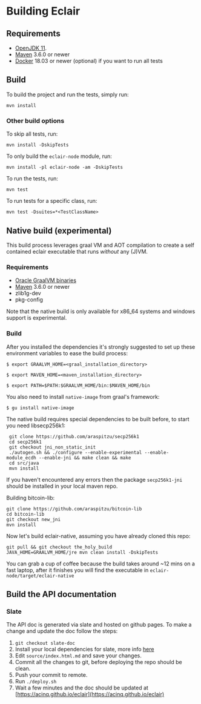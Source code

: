 # Building Eclair

## Requirements

- [OpenJDK 11](https://adoptopenjdk.net/?variant=openjdk11&jvmVariant=hotspot).
- [Maven](https://maven.apache.org/download.cgi) 3.6.0 or newer
- [Docker](https://www.docker.com/) 18.03 or newer (optional) if you want to run all tests

## Build

To build the project and run the tests, simply run:

```shell
mvn install
```

### Other build options

To skip all tests, run:

```shell
mvn install -DskipTests
```

To only build the `eclair-node` module, run:

```shell
mvn install -pl eclair-node -am -DskipTests
```

To run the tests, run:

```shell
mvn test
```

To run tests for a specific class, run:

```shell
mvn test -Dsuites=*<TestClassName>
```

## Native build (experimental)

This build process leverages graal VM and AOT compilation to create a self contained eclair executable that 
runs *without* any (J)VM.

### Requirements

- [Oracle GraalVM binaries](https://github.com/oracle/graal/releases)
- [Maven](https://maven.apache.org/download.cgi) 3.6.0 or newer
- zlib1g-dev 
- pkg-config

Note that the native build is only available for x86_64 systems and windows support is experimental. 

### Build

After you installed the dependencies it's strongly suggested to set up these environment variables to ease 
the build process:
```shell
$ export GRAALVM_HOME=<graal_installation_directory>
```
```shell
$ export MAVEN_HOME=<maven_installation_directory>
```
```shell
$ export PATH=$PATH:$GRAALVM_HOME/bin:$MAVEN_HOME/bin
```
You also need to install `native-image` from graal's framework:
```shell
$ gu install native-image
```


The native build requires special dependencies to be built before, to start you need libsecp256k1:
```shell
 git clone https://github.com/araspitzu/secp256k1
 cd secp256k1
 git checkout jni_non_static_init
 ./autogen.sh && ./configure --enable-experimental --enable-module_ecdh --enable-jni && make clean && make
 cd src/java
 mvn install
```

If you haven't encountered any errors then the package `secp256k1-jni` should be installed in your local maven repo.

Building bitcoin-lib:
```shell
git clone https://github.com/araspitzu/bitcoin-lib
cd bitcoin-lib
git checkout new_jni
mvn install
```

Now let's build eclair-native, assuming you have already cloned this repo:
```shell
git pull && git checkout the_holy_build
JAVA_HOME=GRAALVM_HOME/jre mvn clean install -DskipTests 
```
You can grab a cup of coffee because the build takes around ~12 mins on a fast laptop,
after it finishes you will find the executable in `eclair-node/target/eclair-native`

## Build the API documentation

### Slate

The API doc is generated via slate and hosted on github pages. To make a change and update the doc follow the steps:

1. `git checkout slate-doc`
2. Install your local dependencies for slate, more info [here](https://github.com/lord/slate#getting-started-with-slate)
3. Edit `source/index.html.md` and save your changes.
4. Commit all the changes to git, before deploying the repo should be clean.
5. Push your commit to remote.
6. Run `./deploy.sh`
7. Wait a few minutes and the doc should be updated at [https://acinq.github.io/eclair](https://acinq.github.io/eclair)
